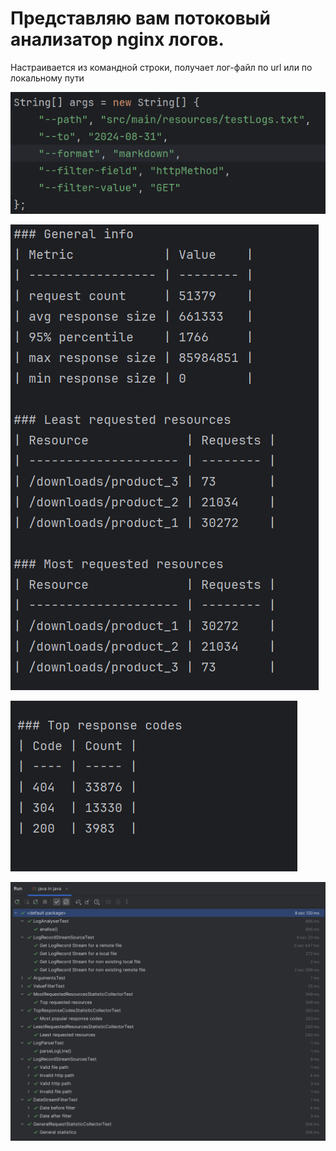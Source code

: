 # Представляю вам потоковый анализатор nginx логов.
Настраивается из командной строки, получает лог-файл по url или по локальному пути

![img_1.png](img_1.png)

![img_2.png](img_2.png)

![img_3.png](img_3.png)

![img_4.png](img_4.png)
